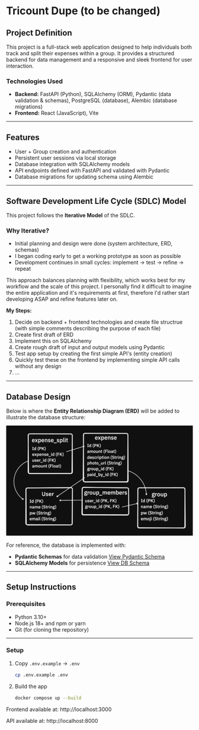 # Tricount Dupe (to be changed)

## Project Definition
This project is a full-stack web application designed to help individuals both track and split their expenses within a group. It provides a structured backend for data management and a responsive and sleek frontend for user interaction.

### Technologies Used
- **Backend:** FastAPI (Python), SQLAlchemy (ORM), Pydantic (data validation & schemas), PostgreSQL (database), Alembic (database migrations)
- **Frontend:** React (JavaScript), Vite
<!-- - **Other Tools:** ERD for database design, Local Storage for persisting user data   -->

---

## Features
- User + Group creation and authentication  
- Persistent user sessions via local storage  
- Database integration with SQLAlchemy models  
- API endpoints defined with FastAPI and validated with Pydantic  
- Database migrations for updating schema using Alembic
<!-- - (More features will be expanded here in the future…)   -->

---

## Software Development Life Cycle (SDLC) Model
This project follows the **Iterative Model** of the SDLC.  

### Why Iterative?
- Initial planning and design were done (system architecture, ERD, schemas)
- I began coding early to get a working prototype as soon as possible
- Development continues in small cycles: implement → test → refine → repeat

This approach balances planning with flexibility, which works best for my workflow and the scale of this project. I personally find it difficult to imagine the entire application and it's requirements at first, therefore I'd rather start developing ASAP and refine features later on.

**My Steps:**
1. Decide on backend + frontend technologies and create file structrue (with simple comments describing the purpose of each file)
2. Create first draft of ERD
3. Implement this on SQLAlchemy
4. Create rough draft of input and output models using Pydantic
5. Test app setup by creating the first simple API's (entity creation)
6. Quickly test these on the frontend by implementing simple API calls without any design
7. ...

---


## Database Design
Below is where the **Entity Relationship Diagram (ERD)** will be added to illustrate the database structure:

![ERD Placeholder](docs/erd_1.png)

For reference, the database is implemented with:
- **Pydantic Schemas** for data validation [View Pydantic Schema](./backend/app/db/schemas.py)
- **SQLAlchemy Models** for persistence [View DB Schema](./backend/app/db/models.py)

---

## Setup Instructions

### Prerequisites
- Python 3.10+  
- Node.js 18+ and npm or yarn  
- Git (for cloning the repository)  

---

### Setup
1. Copy `.env.example` → `.env`
   ```sh
   cp .env.example .env

2. Build the app
   ```sh
   docker compose up --build
   ```

Frontend available at: http://localhost:3000

API available at: http://localhost:8000